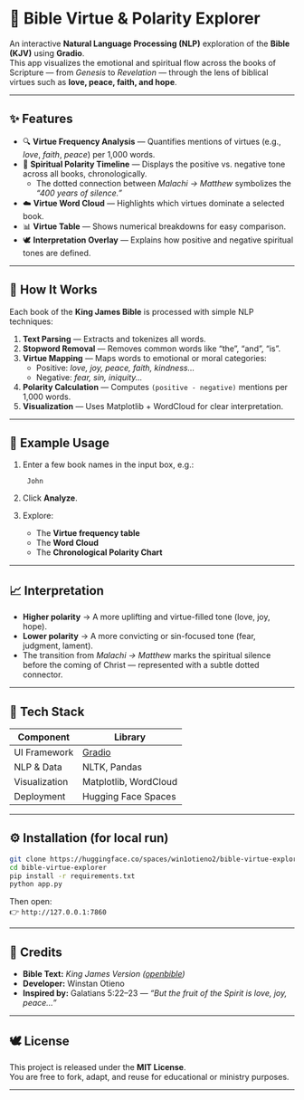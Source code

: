 # 📖 Bible Virtue & Polarity Explorer

An interactive **Natural Language Processing (NLP)** exploration of the **Bible (KJV)** using **Gradio**.  
This app visualizes the emotional and spiritual flow across the books of Scripture — from *Genesis* to *Revelation* — through the lens of biblical virtues such as **love, peace, faith, and hope**.

---

## ✨ Features

- 🔍 **Virtue Frequency Analysis** — Quantifies mentions of virtues (e.g., *love*, *faith*, *peace*) per 1,000 words.  
- 🌈 **Spiritual Polarity Timeline** — Displays the positive vs. negative tone across all books, chronologically.  
  - The dotted connection between *Malachi → Matthew* symbolizes the *“400 years of silence.”*
- ☁️ **Virtue Word Cloud** — Highlights which virtues dominate a selected book.  
- 📊 **Virtue Table** — Shows numerical breakdowns for easy comparison.  
- 🕊️ **Interpretation Overlay** — Explains how positive and negative spiritual tones are defined.

---

## 🧠 How It Works

Each book of the **King James Bible** is processed with simple NLP techniques:

1. **Text Parsing** — Extracts and tokenizes all words.
2. **Stopword Removal** — Removes common words like “the”, “and”, “is”.
3. **Virtue Mapping** — Maps words to emotional or moral categories:
   - Positive: *love, joy, peace, faith, kindness...*  
   - Negative: *fear, sin, iniquity...*
4. **Polarity Calculation** — Computes `(positive - negative)` mentions per 1,000 words.
5. **Visualization** — Uses Matplotlib + WordCloud for clear interpretation.

---

## 🧩 Example Usage

1. Enter a few book names in the input box, e.g.:

   ```
    John
   ```

2. Click **Analyze**.
3. Explore:
   - The **Virtue frequency table**
   - The **Word Cloud**
   - The **Chronological Polarity Chart**



---

## 📈 Interpretation

- **Higher polarity** → A more uplifting and virtue-filled tone (love, joy, hope).  
- **Lower polarity** → A more convicting or sin-focused tone (fear, judgment, lament).  
- The transition from *Malachi → Matthew* marks the spiritual silence before the coming of Christ — represented with a subtle dotted connector.

---

## 🧰 Tech Stack

| Component | Library |
|------------|----------|
| UI Framework | [Gradio](https://gradio.app/) |
| NLP & Data | NLTK, Pandas |
| Visualization | Matplotlib, WordCloud |
| Deployment | Hugging Face Spaces |

---

## ⚙️ Installation (for local run)

```bash
git clone https://huggingface.co/spaces/win1otieno2/bible-virtue-explorer
cd bible-virtue-explorer
pip install -r requirements.txt
python app.py
```

Then open:  
👉 `http://127.0.0.1:7860`

---

## 🙏 Credits

- **Bible Text:** *King James Version ([openbible](https://openbible.com/textfiles/kjv.txt))*  
- **Developer:** Winstan Otieno  
- **Inspired by:** Galatians 5:22–23 — *“But the fruit of the Spirit is love, joy, peace…”*

---

## 🕊️ License

This project is released under the **MIT License**.  
You are free to fork, adapt, and reuse for educational or ministry purposes.

---
